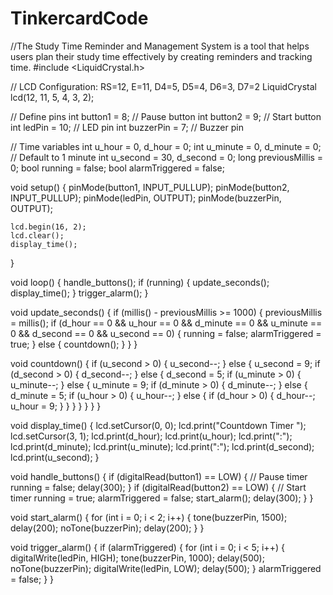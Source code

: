 # TinkercardCode
//The Study Time Reminder and Management System is a tool that helps users plan their study time effectively by creating reminders and tracking time.
#include <LiquidCrystal.h>

// LCD Configuration: RS=12, E=11, D4=5, D5=4, D6=3, D7=2
LiquidCrystal lcd(12, 11, 5, 4, 3, 2);

// Define pins
int button1 = 8;  // Pause button
int button2 = 9;  // Start button
int ledPin = 10;  // LED pin
int buzzerPin = 7; // Buzzer pin

// Time variables
int u_hour = 0, d_hour = 0;
int u_minute = 0, d_minute = 0;  // Default to 1 minute
int u_second = 30, d_second = 0;
long previousMillis = 0;
bool running = false;
bool alarmTriggered = false;

void setup() {
    pinMode(button1, INPUT_PULLUP);
    pinMode(button2, INPUT_PULLUP);
    pinMode(ledPin, OUTPUT);
    pinMode(buzzerPin, OUTPUT);

    lcd.begin(16, 2);
    lcd.clear();
    display_time();
}

void loop() {
    handle_buttons();
    if (running) {
        update_seconds();
        display_time();
    }
    trigger_alarm();
}

void update_seconds() {
    if (millis() - previousMillis >= 1000) {
        previousMillis = millis();
        if (d_hour == 0 && u_hour == 0 && d_minute == 0 && u_minute == 0 && d_second == 0 && u_second == 0) {
            running = false;
            alarmTriggered = true;
        } else {
            countdown();
        }
    }
}

void countdown() {
    if (u_second > 0) {
        u_second--;
    } else {
        u_second = 9;
        if (d_second > 0) {
            d_second--;
        } else {
            d_second = 5;
            if (u_minute > 0) {
                u_minute--;
            } else {
                u_minute = 9;
                if (d_minute > 0) {
                    d_minute--;
                } else {
                    d_minute = 5;
                    if (u_hour > 0) {
                        u_hour--;
                    } else {
                        if (d_hour > 0) {
                            d_hour--;
                            u_hour = 9;
                        }
                    }
                }
            }
        }
    }
}

void display_time() {
    lcd.setCursor(0, 0);
    lcd.print("Countdown Timer ");
    lcd.setCursor(3, 1);
    lcd.print(d_hour);
    lcd.print(u_hour);
    lcd.print(":");
    lcd.print(d_minute);
    lcd.print(u_minute);
    lcd.print(":");
    lcd.print(d_second);
    lcd.print(u_second);
}

void handle_buttons() {
    if (digitalRead(button1) == LOW) { // Pause timer
        running = false;
        delay(300);
    }
    if (digitalRead(button2) == LOW) { // Start timer
        running = true;
        alarmTriggered = false;
        start_alarm();
        delay(300);
    }
}

void start_alarm() {
    for (int i = 0; i < 2; i++) {
        tone(buzzerPin, 1500);
        delay(200);
        noTone(buzzerPin);
        delay(200);
    }
}

void trigger_alarm() {
    if (alarmTriggered) {
        for (int i = 0; i < 5; i++) {
            digitalWrite(ledPin, HIGH);
            tone(buzzerPin, 1000);
            delay(500);
            noTone(buzzerPin);
            digitalWrite(ledPin, LOW);
            delay(500);
        }
        alarmTriggered = false;
    }
}
